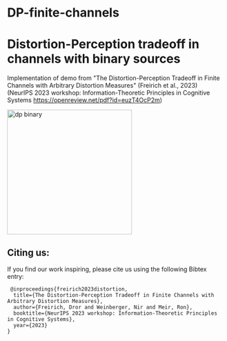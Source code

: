 # DP-finite-channels

# Distortion-Perception tradeoff in channels with binary sources
Implementation of demo from "The Distortion-Perception Tradeoff in Finite Channels with Arbitrary Distortion Measures" (Freirich et al., 2023) (NeurIPS 2023 workshop: Information-Theoretic Principles in Cognitive Systems https://openreview.net/pdf?id=euzT4OcP2m) 


<img width="289" alt="dp binary" src="https://github.com/ML-group-il/DP-finite-channels/assets/147659286/d580b56e-4f80-4348-b0c3-fe14fc628969">

## Citing us:
If you find our work inspiring, please cite us using the following Bibtex entry:

```
 @inproceedings{freirich2023distortion,
  title={The Distortion-Perception Tradeoff in Finite Channels with Arbitrary Distortion Measures},
  author={Freirich, Dror and Weinberger, Nir and Meir, Ron},
  booktitle={NeurIPS 2023 workshop: Information-Theoretic Principles in Cognitive Systems},
  year={2023}
}
```
  
